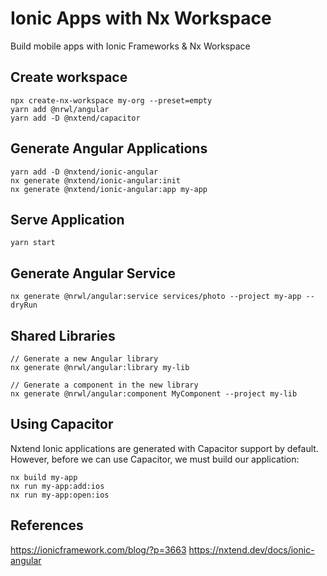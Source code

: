 # Ionic Apps with Nx Workspace

Build mobile apps with Ionic Frameworks & Nx Workspace

## Create workspace

```
npx create-nx-workspace my-org --preset=empty
yarn add @nrwl/angular
yarn add -D @nxtend/capacitor
```

## Generate Angular Applications

```
yarn add -D @nxtend/ionic-angular
nx generate @nxtend/ionic-angular:init
nx generate @nxtend/ionic-angular:app my-app
```

## Serve Application

```
yarn start
```

## Generate Angular Service

```
nx generate @nrwl/angular:service services/photo --project my-app --dryRun
```

## Shared Libraries

```
// Generate a new Angular library
nx generate @nrwl/angular:library my-lib

// Generate a component in the new library
nx generate @nrwl/angular:component MyComponent --project my-lib
```

## Using Capacitor

Nxtend Ionic applications are generated with Capacitor support by default. However, before we can use Capacitor, we must build our application:

```
nx build my-app
nx run my-app:add:ios
nx run my-app:open:ios

```

## References

https://ionicframework.com/blog/?p=3663
https://nxtend.dev/docs/ionic-angular
